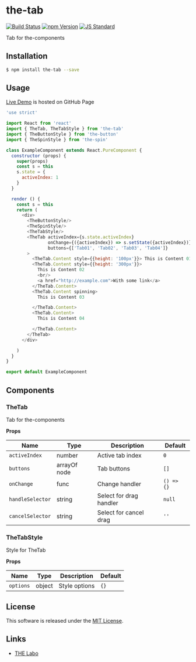 the-tab
==========

<!---
This file is generated by ape-tmpl. Do not update manually.
--->

<!-- Badge Start -->
<a name="badges"></a>

[![Build Status][bd_travis_shield_url]][bd_travis_url]
[![npm Version][bd_npm_shield_url]][bd_npm_url]
[![JS Standard][bd_standard_shield_url]][bd_standard_url]

[bd_repo_url]: https://github.com/the-labo/the-tab
[bd_travis_url]: http://travis-ci.org/the-labo/the-tab
[bd_travis_shield_url]: http://img.shields.io/travis/the-labo/the-tab.svg?style=flat
[bd_travis_com_url]: http://travis-ci.com/the-labo/the-tab
[bd_travis_com_shield_url]: https://api.travis-ci.com/the-labo/the-tab.svg?token=
[bd_license_url]: https://github.com/the-labo/the-tab/blob/master/LICENSE
[bd_codeclimate_url]: http://codeclimate.com/github/the-labo/the-tab
[bd_codeclimate_shield_url]: http://img.shields.io/codeclimate/github/the-labo/the-tab.svg?style=flat
[bd_codeclimate_coverage_shield_url]: http://img.shields.io/codeclimate/coverage/github/the-labo/the-tab.svg?style=flat
[bd_gemnasium_url]: https://gemnasium.com/the-labo/the-tab
[bd_gemnasium_shield_url]: https://gemnasium.com/the-labo/the-tab.svg
[bd_npm_url]: http://www.npmjs.org/package/the-tab
[bd_npm_shield_url]: http://img.shields.io/npm/v/the-tab.svg?style=flat
[bd_standard_url]: http://standardjs.com/
[bd_standard_shield_url]: https://img.shields.io/badge/code%20style-standard-brightgreen.svg

<!-- Badge End -->


<!-- Description Start -->
<a name="description"></a>

Tab for the-components

<!-- Description End -->


<!-- Overview Start -->
<a name="overview"></a>



<!-- Overview End -->


<!-- Sections Start -->
<a name="sections"></a>

<!-- Section from "doc/guides/01.Installation.md.hbs" Start -->

<a name="section-doc-guides-01-installation-md"></a>

Installation
-----

```bash
$ npm install the-tab --save
```


<!-- Section from "doc/guides/01.Installation.md.hbs" End -->

<!-- Section from "doc/guides/02.Usage.md.hbs" Start -->

<a name="section-doc-guides-02-usage-md"></a>

Usage
---------

[Live Demo](https://the-labo.github.io/the-tab/doc/demo/index.html#/) is hosted on GitHub Page

```javascript
'use strict'

import React from 'react'
import { TheTab, TheTabStyle } from 'the-tab'
import { TheButtonStyle } from 'the-button'
import { TheSpinStyle } from 'the-spin'

class ExampleComponent extends React.PureComponent {
  constructor (props) {
    super(props)
    const s = this
    s.state = {
      activeIndex: 1
    }
  }

  render () {
    const s = this
    return (
      <div>
        <TheButtonStyle/>
        <TheSpinStyle/>
        <TheTabStyle/>
        <TheTab activeIndex={s.state.activeIndex}
                onChange={({activeIndex}) => s.setState({activeIndex})}
                buttons={['Tab01', 'Tab02', 'Tab03', 'Tab04']}
        >
          <TheTab.Content style={{height: '100px'}}> This is Content 01 </TheTab.Content>
          <TheTab.Content style={{height: '300px'}}>
            This is Content 02
            <br/>
            <a href="http://example.com">With some link</a>
          </TheTab.Content>
          <TheTab.Content spinning>
            This is Content 03

          </TheTab.Content>
          <TheTab.Content>
            This is Content 04

          </TheTab.Content>
        </TheTab>
      </div>

    )
  }
}

export default ExampleComponent

```


<!-- Section from "doc/guides/02.Usage.md.hbs" End -->

<!-- Section from "doc/guides/03.Components.md.hbs" Start -->

<a name="section-doc-guides-03-components-md"></a>

Components
-----------

### TheTab

Tab for the-components

**Props**

| Name | Type | Description | Default |
| --- | --- | ---- | ---- |
| `activeIndex` | number  | Active tab index | `0` |
| `buttons` | arrayOf node | Tab buttons | `[]` |
| `onChange` | func  | Change handler | `() => {}` |
| `handleSelector` | string  | Select for drag handler | `null` |
| `cancelSelector` | string  | Select for cancel drag | `''` |

### TheTabStyle

Style for TheTab

**Props**

| Name | Type | Description | Default |
| --- | --- | ---- | ---- |
| `options` | object  | Style options | `{}` |



<!-- Section from "doc/guides/03.Components.md.hbs" End -->


<!-- Sections Start -->


<!-- LICENSE Start -->
<a name="license"></a>

License
-------
This software is released under the [MIT License](https://github.com/the-labo/the-tab/blob/master/LICENSE).

<!-- LICENSE End -->


<!-- Links Start -->
<a name="links"></a>

Links
------

+ [THE Labo][t_h_e_labo_url]

[t_h_e_labo_url]: https://github.com/the-labo

<!-- Links End -->
